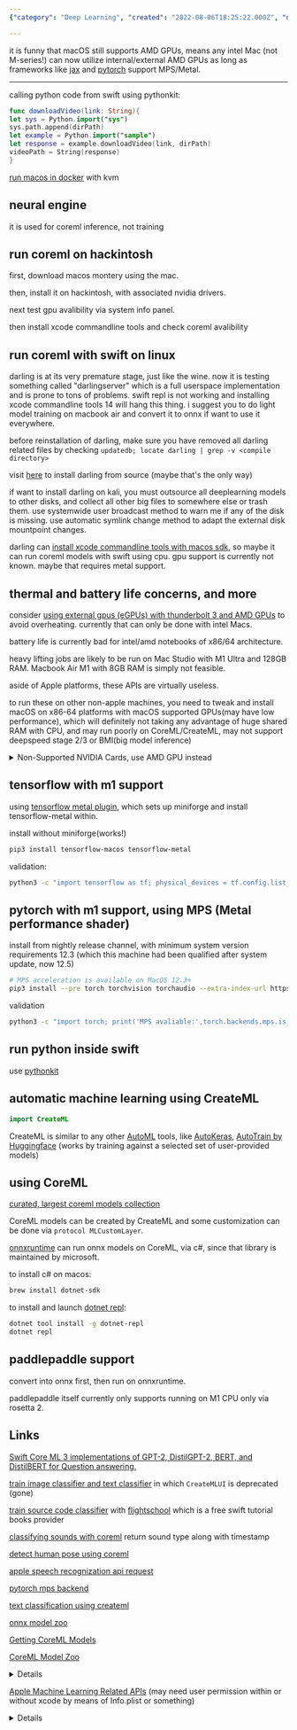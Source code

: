 ```yaml
---
{"category": "Deep Learning", "created": "2022-08-06T18:25:22.000Z", "date": "2022-08-06 18:25:22", "description": "This article covers deep learning on MacOS, exploring the use of M-series processors and AMD GPUs for training. It discusses training with a MacBook Air, using TensorFlow Metal and PyTorch with MPS. The article also delves into CoreML image analysis techniques and AutoML for Apple's M1 chips. Additionally, it covers image/video analysis methods, Optical Flow, Person Segmentation, NLP APIs, sentiment analysis, speech recognition, and sound classification using DNNs.", "modified": "2023-08-12T14:06:28.323Z", "tags": ["CoreML", "darling", "hackintosh", "paddlepaddle", "Swift"], "title": "Deeplearning on MacOS M-series Processors"}

---
```


it is funny that macOS still supports AMD GPUs, means any intel Mac (not M-series!) can now utilize internal/external AMD GPUs as long as frameworks like [jax](https://developer.apple.com/metal/jax/) and [pytorch](https://pytorch.org/docs/stable/notes/mps.html) support MPS/Metal.

----

calling python code from swift using pythonkit:
```swift
func downloadVideo(link: String){
let sys = Python.import("sys")
sys.path.append(dirPath)
let example = Python.import("sample")
let response = example.downloadVideo(link, dirPath)
videoPath = String(response)
}

```

[run macos in docker](https://github.com/sickcodes/Docker-OSX) with kvm

## neural engine

it is used for coreml inference, not training

## run coreml on hackintosh

first, download macos montery using the mac.

then, install it on hackintosh, with associated nvidia drivers.

next test gpu avalibility via system info panel.

then install xcode commandline tools and check coreml avalibility

## run coreml with swift on linux

darling is at its very premature stage, just like the wine. now it is testing something called "darlingserver" which is a full userspace implementation and is prone to tons of problems. swift repl is not working and installing xcode commandline tools 14 will hang this thing. i suggest you to do light model training on macbook air and convert it to onnx if want to use it everywhere.

before reinstallation of darling, make sure you have removed all darling related files by checking `updatedb; locate darling | grep -v <compile directory>`

visit [here](https://docs.darlinghq.org/build-instructions.html) to install darling from source (maybe that's the only way)

if want to install darling on kali, you must outsource all deeplearning models to other disks, and collect all other big files to somewhere else or trash them. use systemwide user broadcast method to warn me if any of the disk is missing. use automatic symlink change method to adapt the external disk mountpoint changes.

darling can [install xcode commandline tools with macos sdk](https://github.com/darlinghq/darling-docs/blob/master/src/installing-software.md#:~:text=To%20install%20command-line%20developer%20tools%20such%20as%20the,install%20only%20command-line%20tools%20from%20Apple%20by%20running), so maybe it can run coreml models with swift using cpu. gpu support is currently not known. maybe that requires metal support.

## thermal and battery life concerns, and more

consider [using external gpus (eGPUs) with thunderbolt 3 and AMD GPUs](https://support.apple.com/en-us/HT208544) to avoid overheating. currently that can only be done with intel Macs.

battery life is currently bad for intel/amd notebooks of x86/64 architecture.

heavy lifting jobs are likely to be run on Mac Studio with M1 Ultra and 128GB RAM. Macbook Air M1 with 8GB RAM is simply not feasible.

aside of Apple platforms, these APIs are virtually useless.

to run these on other non-apple machines, you need to tweak and install macOS on x86-64 platforms with macOS supported GPUs(may have low performance), which will definitely not taking any advantage of huge shared RAM with CPU, and may run poorly on CoreML/CreateML, may not support deepspeed stage 2/3 or BMI(big model inference)

<details><summary>Non-Supported NVIDIA Cards, use AMD GPU instead</summary>

High Sierra no longer supports NVIDIA Mac.

Mojave – Catalina – BigSur only works with AMD graphics and Intel onboard graphics and only a very small number of old NVIDIA products. Suppose you have GTX 1070, 1080, and the like, you can not use High Sierra onwards because Nvidia does not provide any updates for Mac and can not be used in any other way.

In general, the graphics of the Turing, Pascal, and Maxwell series will never be supported again. The latest Mac version that can use this series of graphics is High Sierra.

</details>

## tensorflow with m1 support

using [tensorflow metal plugin](https://developer.apple.com/metal/tensorflow-plugin/), which sets up miniforge and install tensorflow-metal within.

install without miniforge(works!)
```bash
pip3 install tensorflow-macos tensorflow-metal

```

validation:
```bash
python3 -c "import tensorflow as tf; physical_devices = tf.config.list_physical_devices('GPU'); print('Num GPUs:', len(physical_devices)); print(physical_devices)"

```

## pytorch with m1 support, using MPS (Metal performance shader)

install from nightly release channel, with minimum system version requirements 12.3 (which this machine had been qualified after system update, now 12.5)
```bash
# MPS acceleration is available on MacOS 12.3+
pip3 install --pre torch torchvision torchaudio --extra-index-url https://download.pytorch.org/whl/nightly/cpu

```

validation
```bash
python3 -c "import torch; print('MPS avaliable:',torch.backends.mps.is_available()); print('Built with MPS:',torch.backends.mps.is_built())"

```

## run python inside swift

use [pythonkit](https://github.com/pvieito/PythonKit.git)

## automatic machine learning using CreateML
```swift
import CreateML

```

CreateML is similar to any other [AutoML](https://www.automl.org/automl/) tools, like [AutoKeras](https://autokeras.com/), [AutoTrain by Huggingface](https://huggingface.co/autotrain) (works by training against a selected set of user-provided models)

## using CoreML

[curated, largest coreml models collection](https://github.com/likedan/Awesome-CoreML-Models)

CoreML models can be created by CreateML and some customization can be done via `protocol MLCustomLayer`.

[onnxruntime](https://onnxruntime.ai/) can run onnx models on CoreML, via c#, since that library is maintained by microsoft.

to install c# on macos:
```bash
brew install dotnet-sdk

```

to install and launch [dotnet repl](https://github.com/jonsequitur/dotnet-repl):
```bash
dotnet tool install -g dotnet-repl
dotnet repl

```

## paddlepaddle support

convert into onnx first, then run on onnxruntime.

paddlepaddle itself currently only supports running on M1 CPU only via rosetta 2.

## Links

[Swift Core ML 3 implementations of GPT-2, DistilGPT-2, BERT, and DistilBERT for Question answering.](https://github.com/huggingface/swift-coreml-transformers)

[train image classifier and text classifier](https://www.appcoda.com/create-ml/) in which `CreateMLUI` is deprecated (gone)

[train source code classifier](https://flight.school/articles/classifying-programming-languages-with-createml/) with [flightschool](https://flight.school/) which is a free swift tutorial books provider

[classifying sounds with coreml](https://developer.apple.com/documentation/soundanalysis/classifying_sounds_in_an_audio_file) return sound type along with timestamp

[detect human pose using coreml](https://developer.apple.com/documentation/coreml/model_integration_samples/detecting_human_body_poses_in_an_image)

[apple speech recognization api request](https://developer.apple.com/documentation/speech/sfspeechrecognitionrequest)

[pytorch mps backend](https://pytorch.org/docs/stable/notes/mps.html)

[text classification using createml](https://heartbeat.comet.ml/text-classification-on-ios-using-create-ml-f71d7191404a)

[onnx model zoo](https://github.com/onnx/models)

[Getting CoreML Models](https://developer.apple.com/documentation/coreml/getting_a_core_ml_model)

[CoreML Model Zoo](https://developer.apple.com/machine-learning/models/)

<details>

<p>

FCRN-DepthPrediction

Depth Estimation

Predict the depth from a single image.

View Models

MNIST

Drawing Classification

Classify a single handwritten digit (supports digits 0-9).

View Model

UpdatableDrawingClassifier

Drawing Classification

Drawing classifier that learns to recognize new drawings based on a K-Nearest Neighbors model (KNN).

View Model and Code Sample

MobileNetV2

Image Classification

The MobileNetv2 architecture trained to classify the dominant object in a camera frame or image.

View Models and Code Sample

Resnet50

Image Classification

A Residual Neural Network that will classify the dominant object in a camera frame or image.

View Models and Code Sample

SqueezeNet

Image Classification

A small Deep Neural Network architecture that classifies the dominant object in a camera frame or image.

View Models and Code Sample

DeeplabV3

Image Segmentation

Segment the pixels of a camera frame or image into a predefined set of classes.

View Models

YOLOv3

Object Detection

Locate and classify 80 different types of objects present in a camera frame or image.

View Models and Code Sample

YOLOv3-Tiny

Object Detection

Locate and classify 80 different types of objects present in a camera frame or image.

View Models and Code Sample

PoseNet

Pose Estimation

Estimates up to 17 joint positions for each person in an image.

View Models and Code Sample

Text

BERT-SQuAD

Question Answering

Find answers to questions about paragraphs of text.

View Model and Code Sample

</p></details>

[Apple Machine Learning Related APIs](https://developer.apple.com/machine-learning/api/) (may need user permission within or without xcode by means of Info.plist or something)

<details>

<p>

Vision

Build features that can process and analyze images and video using computer vision.

View Vision framework

Image Classification

Automatically identify the content in images.

View API

Image Saliency

Quantify and visualize the key part of an image or where in the image people are likely to look.

View API

Image Alignment

Analyze and manage the alignment of images.

View API

Image Similarity

Generate a feature print to compute distance between images.

View API

Object Detection

Find and label objects in images.

View API

Object Tracking

Track moving objects in video.

View API

Trajectory Detection

Detect the trajectory of objects in motion in video.

View API

Contour Detection

Trace the edges of objects and features in images and video.

View API

Text Detection

Detect regions of visible text in images.

View API

Text Recognition

Find, recognize, and extract text from images.

View API

Face Detection

Detect human faces in images.

View API

Face Tracking

Track faces from a camera feed in real time.

View API

Face Landmarks

Find facial features in images by detecting landmarks on faces.

View API

Face Capture Quality

Compare face capture quality in a set of images.

View API

Human Body Detection

Find regions that contain human bodies in images.

View API

Body Pose

Detect landmarks on people in images and video.

View API

Hand Pose

Detect landmarks on human hands in images and video.

View API

Animal Recognition

Find cats and dogs in images.

View API

Barcode Detection

Detect and analyze barcodes in images.

View API

Rectangle Detection

Find rectangular regions in images.

View API

Horizon Detection

Determine the horizon angle in images.

View API

Optical Flow

Analyze the pattern of motion of objects between consecutive video frames.

View API

Person Segmentation New

Produce a matte image for a person in an image.

View API

Document Detection New

Detect rectangular regions in images that contain text.

View API

Natural Language

Analyze natural language text and deduce its language-specific metadata.

View Natural Language framework

Tokenization

Enumerate the words in text strings.

View API

Language Identification

Recognize the language of bodies of text.

View API

Named Entity Recognition

Use a linguistic tagger to name entities in a string.

View API

Part of Speech Tagging

Classify nouns, verbs, adjectives, and other parts of speech in a string.

View API

Word Embedding

Get a vector representation for any word and find similarity between two words or nearest neighbors for a word.

View API

Sentence Embedding

Get a vector representation for any string and find similarity between two strings.

View API

Sentiment Analysis

Score text as positive, negative, or neutral based on the sentiment.

View API

Speech

Take advantage of speech recognition and saliency features for a variety of languages.

View Speech framework

Speech Recognition

Recognize and analyze speech in audio and get back data like transcripts.

View API

Sound Analysis

Analyze audio and recognize it as a particular type, such as laughter or applause.

View Sound Analysis framework

Sound Classification

Analyze sounds in audio using the built-in sound classifier or a custom Core ML sound classification model.

View API

</p></details>
